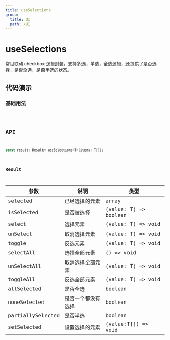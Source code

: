 ```yaml
---
title: useSelections
group:
  title: UI
  path: /UI
---
```


# useSelections

常见联动 checkbox 逻辑封装，支持多选，单选，全选逻辑，还提供了是否选择，是否全选，是否半选的状态。

## 代码演示

### 基础用法

<code src="./demo/demo1.tsx" />

## API

```javascript
const result: Result= useSelections<T>(items: T[]);
```

### Result

| 参数              | 说明               | 类型                  |
|-------------------|--------------------|-----------------------|
| selected          | 已经选择的元素     | array                 |
| isSelected        | 是否被选择         | (value: T) => boolean |
| select            | 选择元素           | (value: T) => void    |
| unSelect          | 取消选择元素       | (value: T) => void    |
| toggle            | 反选元素           | (value: T) => void    |
| selectAll         | 选择全部元素       | () => void            |
| unSelectAll       | 取消选择全部元素   | (value: T) => void    |
| toggleAll         | 反选全部元素       | (value: T) => void    |
| allSelected       | 是否全选           | boolean               |
| noneSelected      | 是否一个都没有选择 | boolean               |
| partiallySelected | 是否半选           | boolean               |
| setSelected       | 设置选择的元素     | (value:T[]) => void   |